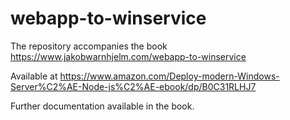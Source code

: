 # webapp-to-winservice
The repository accompanies the book https://www.jakobwarnhjelm.com/webapp-to-winservice 

Available at https://www.amazon.com/Deploy-modern-Windows-Server%C2%AE-Node-js%C2%AE-ebook/dp/B0C31RLHJ7

Further documentation available in the book.